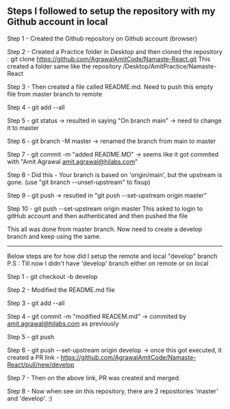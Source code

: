## Steps I followed to setup the repository with my Github account in local

Step 1 - Created the Github repository on Github account (browser)

Step 2 - Created a Practice folder in Desktop and then cloned the repository :
            git clone https://github.com/AgrawalAmitCode/Namaste-React.git
        This created a folder same like the repository /Desktop/AmitPractice/Namaste-React

Step 3 - Then created a file called README.md. 
        Need to push this empty file from master branch to remote

Step 4 - git add --all

Step 5 - git status -> resulted in saying "On branch main" -> need to change it to master

Step 6 - git branch -M master -> renamed the branch from main to master

Step 7 - git commit -m "added README.MD" -> seems like it got commited with "Amit Agrawal <amit.agrawal@hilabs.com>"

Step 8 - Did this - 
        Your branch is based on 'origin/main', but the upstream is gone.
            (use "git branch --unset-upstream" to fixup)  

Step 9 - git push -> resutled in "git push --set-upstream origin master"

Step 10 - git push --set-upstream origin master
        This asked to login to gitHub account and then authenticated and then pushed the file

This all was done from master branch.
Now need to create a develop branch and keep using the same.

---------------------------------------------------------------------

Below steps are for how did I setup the remote and local "develop" branch
P.S : Till now I didn't have 'develop' branch either on remote or on local

Step 1 - git checkout -b develop

Step 2 - Modified the README.md file

Step 3 - git add --all

Step 4 - git commit -m "modified READEM.md" -> commited by amit.agrawal@hilabs.com as previously

Step 5 - git push

Step 6 - git push --set-upstream origin develop -> once this got executed, 
        it created a PR link - https://github.com/AgrawalAmitCode/Namaste-React/pull/new/develop

Step 7 - Then on the above link, PR was created and merged.

Step 8 - Now when see on this repository, there are 2 repositories 'master' and 'develop'. :)




